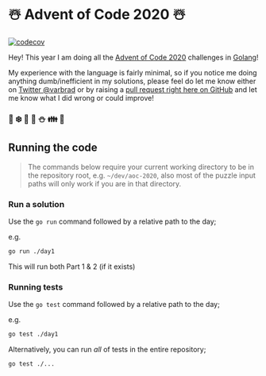 # ☃️ Advent of Code 2020 ☃️

[![codecov](https://codecov.io/gh/varbrad/aoc-2020/branch/main/graph/badge.svg?token=FXFN9E88Y5)](https://codecov.io/gh/varbrad/aoc-2020)

Hey! This year I am doing all the [Advent of Code 2020](https://adventofcode.com/2020) challenges in [Golang](https://golang.org/)!

My experience with the language is fairly minimal, so if you notice me doing anything dumb/inefficient in my solutions, please feel do let me know either on [Twitter @varbrad](https://twitter.com/varbrad) or by raising a [pull request right here on GitHub](https://github.com/varbrad/aoc-2020/compare) and let me know what I did wrong or could improve!

### 🎅 ❄️ 🎁 🦌 ⛄ 👪 🎄

## Running the code

> The commands below require your current working directory to be in the repository root, e.g. `~/dev/aoc-2020`, also most of the puzzle input paths will only work if you are in that directory.

### Run a solution

Use the `go run` command followed by a relative path to the day;

e.g.

```zsh
go run ./day1
```

This will run both Part 1 & 2 (if it exists)

### Running tests

Use the `go test` command followed by a relative path to the day;

e.g.

```zsh
go test ./day1
```

Alternatively, you can run _all_ of tests in the entire repository;

```zsh
go test ./...
```
